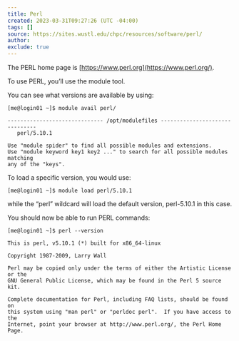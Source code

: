 ```yaml
---
title: Perl
created: 2023-03-31T09:27:26 (UTC -04:00)
tags: []
source: https://sites.wustl.edu/chpc/resources/software/perl/
author:
exclude: true
---
```


The PERL home page is [https://www.perl.org](https://www.perl.org/).

To use PERL, you’ll use the module tool.

You can see what versions are available by using:

```
[me@login01 ~]$ module avail perl/

------------------------------ /opt/modulefiles -------------------------------
   perl/5.10.1

Use "module spider" to find all possible modules and extensions.
Use "module keyword key1 key2 ..." to search for all possible modules matching
any of the "keys".
```

To load a specific version, you would use:

```
[me@login01 ~]$ module load perl/5.10.1
```

while the “perl” wildcard will load the default version, perl-5.10.1 in this case.

You should now be able to run PERL commands:

```
[me@login01 ~]$ perl --version

This is perl, v5.10.1 (*) built for x86_64-linux

Copyright 1987-2009, Larry Wall

Perl may be copied only under the terms of either the Artistic License or the
GNU General Public License, which may be found in the Perl 5 source kit.

Complete documentation for Perl, including FAQ lists, should be found on
this system using "man perl" or "perldoc perl".  If you have access to the
Internet, point your browser at http://www.perl.org/, the Perl Home Page.
```
